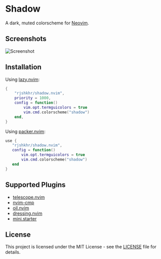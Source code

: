 # Shadow

A dark, muted colorscheme for [Neovim](https://github.com/neovim/neovim).

## Screenshots

![Screenshot](https://imgur.com/UihTWwk.png)

## Installation

Using [lazy.nvim](https://github.com/folke/lazy.nvim):

```lua
{
    "rjshkhr/shadow.nvim",
    priority = 1000,
    config = function()
        vim.opt.termguicolors = true
        vim.cmd.colorscheme("shadow")
    end,
}
```

Using [packer.nvim](https://github.com/wbthomason/packer.nvim):

```lua
use {
   "rjshkhr/shadow.nvim",
   config = function()
       vim.opt.termguicolors = true
       vim.cmd.colorscheme("shadow")
   end
}
```

## Supported Plugins

- [telescope.nvim](https://github.com/nvim-telescope/telescope.nvim)
- [nvim-cmp](https://github.com/hrsh7th/nvim-cmp)
- [oil.nvim](https://github.com/stevearc/oil.nvim)
- [dressing.nvim](https://github.com/stevearc/dressing.nvim)
- [mini.starter](https://github.com/echasnovski/mini.starter)

## License

This project is licensed under the MIT License - see the [LICENSE](LICENSE) file for details.
